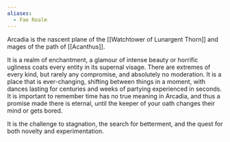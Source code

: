 ```yaml
---
aliases:
  - Fae Realm
---
```


Arcadia is the nascent plane of the [[Watchtower of Lunargent Thorn]] and mages of the path of [[Acanthus]].

It is a realm of enchantment, a glamour of intense beauty or horrific ugliness coats every entity in its supernal visage. There are extremes of every kind, but rarely any compromise, and absolutely no moderation.
It is a place that is ever-changing, shifting between things in a moment, with dances lasting for centuries and weeks of partying experienced in seconds. 
It is important to remember time has no true meaning in Arcadia, and thus a promise made there is eternal, until the keeper of your oath changes their mind or gets bored.

It is the challenge to stagnation, the search for betterment, and the quest for both novelty and experimentation. 